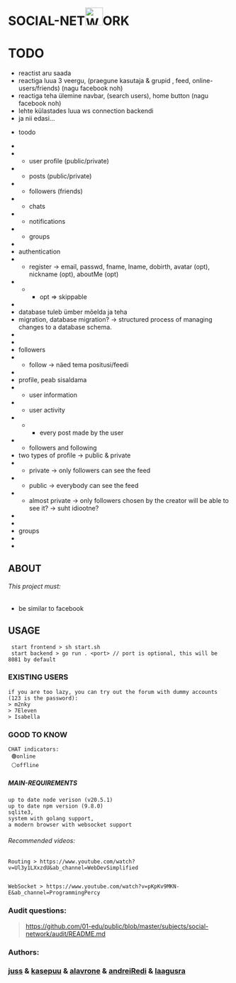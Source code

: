 # SOCIAL-NET<img src="https://01.kood.tech/git/kasepuu/social-network/raw/branch/master/frontend/src/logo.svg" alt="Website Icon" width="40" height="40" />ORK

# TODO

- reactist aru saada
- reactiga luua 3 veergu, (praegune kasutaja & grupid , feed, online-users/friends) (nagu facebook noh)
- reactiga teha ülemine navbar, (search users), home button (nagu facebook noh)
- lehte külastades luua ws connection backendi
- ja nii edasi...

* toodo

-
- - user profile (public/private)
- - posts (public/private)
- - followers (friends)
- - chats
- - notifications
- - groups
-
- authentication
- - register -> email, passwd, fname, lname, dobirth, avatar (opt), nickname (opt), aboutMe (opt)
- - - opt => skippable
-
- database tuleb ümber mõelda ja teha
- migration, database migration? -> structured process of managing changes to a database schema.
-
-
- followers
- - follow -> näed tema positusi/feedi
-
- profile, peab sisaldama
- - user information
- - user activity
- - - every post made by the user
- - followers and following
- two types of profile -> public & private
- - private -> only followers can see the feed
- - public -> everybody can see the feed
- - almost private -> only followers chosen by the creator will be able to see it? -> suht idiootne?
-
-
- groups
-
-

## ABOUT

###### This project must:

- be similar to facebook

## USAGE

```
 start frontend > sh start.sh
 start backend > go run . <port> // port is optional, this will be 8081 by default
```

### EXISTING USERS

```
if you are too lazy, you can try out the forum with dummy accounts (123 is the password):
> m2nky
> 7Eleven
> Isabella
```

### GOOD TO KNOW

```
CHAT indicators:
 🟢online
 ⚪offline
```

##### MAIN-REQUIREMENTS

```
up to date node verison (v20.5.1)
up to date npm version (9.8.0)
sqlite3,
system with golang support,
a modern browser with websocket support
```

###### Recommended videos:

```
Routing > https://www.youtube.com/watch?v=Ul3y1LXxzdU&ab_channel=WebDevSimplified


WebSocket > https://www.youtube.com/watch?v=pKpKv9MKN-E&ab_channel=ProgrammingPercy
```

### Audit questions:

> https://github.com/01-edu/public/blob/master/subjects/social-network/audit/README.md

### Authors:

### [juss](https://01.kood.tech/git/juss) & [kasepuu](https://01.kood.tech/git/kasepuu) & [alavrone](https://01.kood.tech/git/alavrone) & [andreiRedi](https://01.kood.tech/git/andreiRedi) & [laagusra](https://01.kood.tech/git/laagusra)
